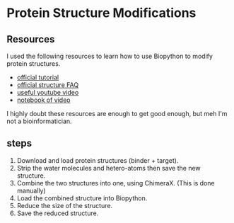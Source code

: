 # Protein Structure Modifications

## Resources
I used the following resources to learn how to use Biopython to modify protein structures.
- [official tutorial](http://biopython.org/DIST/docs/tutorial/Tutorial.pdf)
- [official structure FAQ](https://biopython.org/wiki/The_Biopython_Structural_Bioinformatics_FAQ)
- [useful youtube video](https://www.youtube.com/watch?v=mL8NPpRxgJA)
- [notebook of video](https://nbviewer.org/github/cgoliver/Notebooks/blob/master/COMP_364/L27/L27.ipynb)

I highly doubt these resources are enough to get good enough, but meh I'm not a bioinformatician.

## steps
1. Download and load protein structures (binder + target).
2. Strip the water molecules and hetero-atoms then save the new structure.
3. Combine the two structures into one, using ChimeraX. (This is done manually)
4. Load the combined structure into Biopython.
5. Reduce the size of the structure.
6. Save the reduced structure.